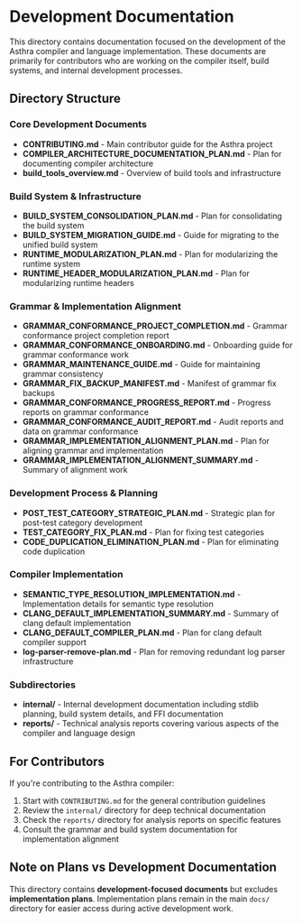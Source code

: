 # Development Documentation

This directory contains documentation focused on the development of the Asthra compiler and language implementation. These documents are primarily for contributors who are working on the compiler itself, build systems, and internal development processes.

## Directory Structure

### Core Development Documents

- **CONTRIBUTING.md** - Main contributor guide for the Asthra project
- **COMPILER_ARCHITECTURE_DOCUMENTATION_PLAN.md** - Plan for documenting compiler architecture
- **build_tools_overview.md** - Overview of build tools and infrastructure

### Build System & Infrastructure

- **BUILD_SYSTEM_CONSOLIDATION_PLAN.md** - Plan for consolidating the build system
- **BUILD_SYSTEM_MIGRATION_GUIDE.md** - Guide for migrating to the unified build system
- **RUNTIME_MODULARIZATION_PLAN.md** - Plan for modularizing the runtime system
- **RUNTIME_HEADER_MODULARIZATION_PLAN.md** - Plan for modularizing runtime headers

### Grammar & Implementation Alignment

- **GRAMMAR_CONFORMANCE_PROJECT_COMPLETION.md** - Grammar conformance project completion report
- **GRAMMAR_CONFORMANCE_ONBOARDING.md** - Onboarding guide for grammar conformance work
- **GRAMMAR_MAINTENANCE_GUIDE.md** - Guide for maintaining grammar consistency
- **GRAMMAR_FIX_BACKUP_MANIFEST.md** - Manifest of grammar fix backups
- **GRAMMAR_CONFORMANCE_PROGRESS_REPORT.md** - Progress reports on grammar conformance
- **GRAMMAR_CONFORMANCE_AUDIT_REPORT.md** - Audit reports and data on grammar conformance
- **GRAMMAR_IMPLEMENTATION_ALIGNMENT_PLAN.md** - Plan for aligning grammar and implementation
- **GRAMMAR_IMPLEMENTATION_ALIGNMENT_SUMMARY.md** - Summary of alignment work

### Development Process & Planning

- **POST_TEST_CATEGORY_STRATEGIC_PLAN.md** - Strategic plan for post-test category development
- **TEST_CATEGORY_FIX_PLAN.md** - Plan for fixing test categories
- **CODE_DUPLICATION_ELIMINATION_PLAN.md** - Plan for eliminating code duplication

### Compiler Implementation

- **SEMANTIC_TYPE_RESOLUTION_IMPLEMENTATION.md** - Implementation details for semantic type resolution
- **CLANG_DEFAULT_IMPLEMENTATION_SUMMARY.md** - Summary of clang default implementation
- **CLANG_DEFAULT_COMPILER_PLAN.md** - Plan for clang default compiler support
- **log-parser-remove-plan.md** - Plan for removing redundant log parser infrastructure

### Subdirectories

- **internal/** - Internal development documentation including stdlib planning, build system details, and FFI documentation
- **reports/** - Technical analysis reports covering various aspects of the compiler and language design

## For Contributors

If you're contributing to the Asthra compiler:

1. Start with `CONTRIBUTING.md` for the general contribution guidelines
2. Review the `internal/` directory for deep technical documentation
3. Check the `reports/` directory for analysis reports on specific features
4. Consult the grammar and build system documentation for implementation alignment

## Note on Plans vs Development Documentation

This directory contains **development-focused documents** but excludes **implementation plans**. Implementation plans remain in the main `docs/` directory for easier access during active development work. 
